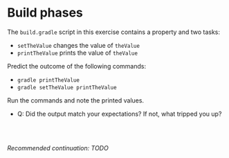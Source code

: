 # Build phases

The `build.gradle` script in this exercise contains a property and two tasks:
- `setTheValue` changes the value of `theValue`
- `printTheValue` prints the value of `theValue`

Predict the outcome of the following commands:
- `gradle printTheValue`
- `gradle setTheValue printTheValue`

Run the commands and note the printed values.
 - Q: Did the output match your expectations? If not, what tripped you up?

<br />
<br />

_Recommended continuation: *TODO*_

